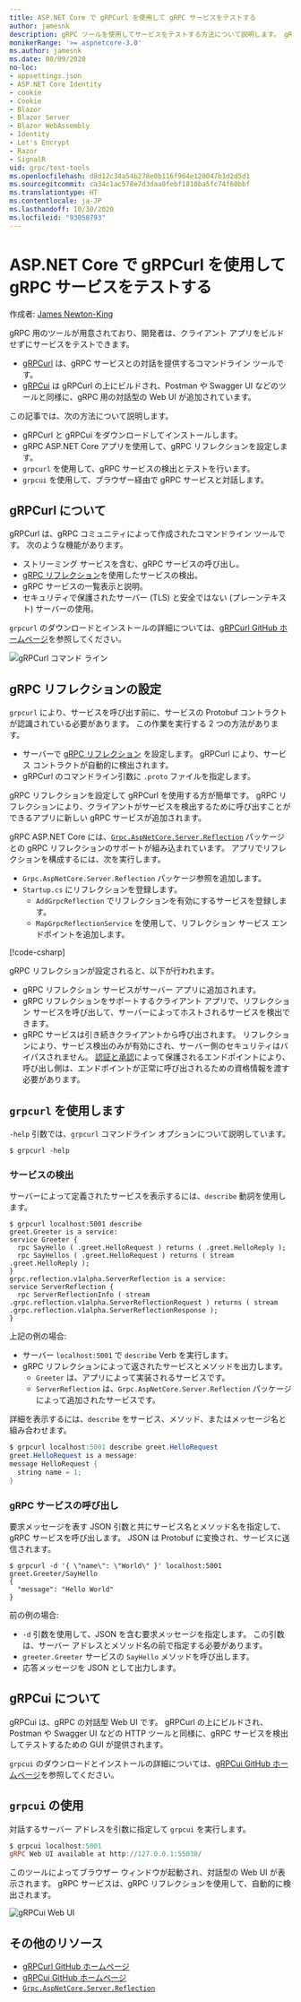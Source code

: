 ```yaml
---
title: ASP.NET Core で gRPCurl を使用して gRPC サービスをテストする
author: jamesnk
description: gRPC ツールを使用してサービスをテストする方法について説明します。 gRPCurl は、gRPC サービスと対話するためのコマンドライン ツールです。 gRPCui は、対話型の Web UI です。
monikerRange: '>= aspnetcore-3.0'
ms.author: jamesnk
ms.date: 08/09/2020
no-loc:
- appsettings.json
- ASP.NET Core Identity
- cookie
- Cookie
- Blazor
- Blazor Server
- Blazor WebAssembly
- Identity
- Let's Encrypt
- Razor
- SignalR
uid: grpc/test-tools
ms.openlocfilehash: d8d12c34a54b278e0b116f964e120047b1d2d5d1
ms.sourcegitcommit: ca34c1ac578e7d3daa0febf1810ba5fc74f60bbf
ms.translationtype: HT
ms.contentlocale: ja-JP
ms.lasthandoff: 10/30/2020
ms.locfileid: "93058793"
---
```

# <a name="test-grpc-services-with-grpcurl-in-aspnet-core"></a>ASP.NET Core で gRPCurl を使用して gRPC サービスをテストする

作成者: [James Newton-King](https://twitter.com/jamesnk)

gRPC 用のツールが用意されており、開発者は、クライアント アプリをビルドせずにサービスをテストできます。

* [gRPCurl](https://github.com/fullstorydev/grpcurl) は、gRPC サービスとの対話を提供するコマンドライン ツールです。
* [gRPCui](https://github.com/fullstorydev/grpcui) は gRPCurl の上にビルドされ、Postman や Swagger UI などのツールと同様に、gRPC 用の対話型の Web UI が追加されています。

この記事では、次の方法について説明します。

* gRPCurl と gRPCui をダウンロードしてインストールします。
* gRPC ASP.NET Core アプリを使用して、gRPC リフレクションを設定します。
* `grpcurl` を使用して、gRPC サービスの検出とテストを行います。
* `grpcui` を使用して、ブラウザー経由で gRPC サービスと対話します。

## <a name="about-grpcurl"></a>gRPCurl について

gRPCurl は、gRPC コミュニティによって作成されたコマンドライン ツールです。 次のような機能があります。

* ストリーミング サービスを含む、gRPC サービスの呼び出し。
* [gRPC リフレクション](https://github.com/grpc/grpc/blob/master/doc/server-reflection.md)を使用したサービスの検出。
* gRPC サービスの一覧表示と説明。
* セキュリティで保護されたサーバー (TLS) と安全ではない (プレーンテキスト) サーバーの使用。

`grpcurl` のダウンロードとインストールの詳細については、[gRPCurl GitHub ホームページ](https://github.com/fullstorydev/grpcurl#installation)を参照してください。

![gRPCurl コマンド ライン](~/grpc/test-tools/static/grpcurl.png)

## <a name="set-up-grpc-reflection"></a>gRPC リフレクションの設定

`grpcurl` により、サービスを呼び出す前に、サービスの Protobuf コントラクトが認識されている必要があります。 この作業を実行する 2 つの方法があります。

* サーバーで [gRPC リフレクション](https://github.com/grpc/grpc/blob/master/doc/server-reflection.md) を設定します。 gRPCurl により、サービス コントラクトが自動的に検出されます。
* gRPCurl のコマンドライン引数に `.proto` ファイルを指定します。

gRPC リフレクションを設定して gRPCurl を使用する方が簡単です。 gRPC リフレクションにより、クライアントがサービスを検出するために呼び出すことができるアプリに新しい gRPC サービスが追加されます。

gRPC ASP.NET Core には、[`Grpc.AspNetCore.Server.Reflection`](https://www.nuget.org/packages/Grpc.AspNetCore.Server.Reflection) パッケージとの gRPC リフレクションのサポートが組み込まれています。 アプリでリフレクションを構成するには、次を実行します。

* `Grpc.AspNetCore.Server.Reflection` パッケージ参照を追加します。
* `Startup.cs` にリフレクションを登録します。
  * `AddGrpcReflection` でリフレクションを有効にするサービスを登録します。
  * `MapGrpcReflectionService` を使用して、リフレクション サービス エンドポイントを追加します。

[!code-csharp[](~/grpc/test-tools/Startup.cs?name=snippet_1&highlight=4,15-18)]

gRPC リフレクションが設定されると、以下が行われます。

* gRPC リフレクション サービスがサーバー アプリに追加されます。
* gRPC リフレクションをサポートするクライアント アプリで、リフレクション サービスを呼び出して、サーバーによってホストされるサービスを検出できます。
* gRPC サービスは引き続きクライアントから呼び出されます。 リフレクションにより、サービス検出のみが有効にされ、サーバー側のセキュリティはバイパスされません。 [認証と承認](xref:grpc/authn-and-authz)によって保護されるエンドポイントにより、呼び出し側は、エンドポイントが正常に呼び出されるための資格情報を渡す必要があります。

## <a name="use-grpcurl"></a>`grpcurl` を使用します

`-help` 引数では、`grpcurl` コマンドライン オプションについて説明しています。

```console
$ grpcurl -help
```

### <a name="discover-services"></a>サービスの検出

サーバーによって定義されたサービスを表示するには、`describe` 動詞を使用します。

```console
$ grpcurl localhost:5001 describe
greet.Greeter is a service:
service Greeter {
  rpc SayHello ( .greet.HelloRequest ) returns ( .greet.HelloReply );
  rpc SayHellos ( .greet.HelloRequest ) returns ( stream .greet.HelloReply );
}
grpc.reflection.v1alpha.ServerReflection is a service:
service ServerReflection {
  rpc ServerReflectionInfo ( stream .grpc.reflection.v1alpha.ServerReflectionRequest ) returns ( stream .grpc.reflection.v1alpha.ServerReflectionResponse );
}
```

上記の例の場合:

* サーバー `localhost:5001` で `describe` Verb を実行します。
* gRPC リフレクションによって返されたサービスとメソッドを出力します。
  * `Greeter` は、アプリによって実装されるサービスです。
  * `ServerReflection` は、`Grpc.AspNetCore.Server.Reflection` パッケージによって追加されたサービスです。

詳細を表示するには、`describe` をサービス、メソッド、またはメッセージ名と組み合わせます。

```powershell
$ grpcurl localhost:5001 describe greet.HelloRequest
greet.HelloRequest is a message:
message HelloRequest {
  string name = 1;
}
```

### <a name="call-grpc-services"></a>gRPC サービスの呼び出し

要求メッセージを表す JSON 引数と共にサービス名とメソッド名を指定して、gRPC サービスを呼び出します。 JSON は Protobuf に変換され、サービスに送信されます。

```console
$ grpcurl -d '{ \"name\": \"World\" }' localhost:5001 greet.Greeter/SayHello
{
  "message": "Hello World"
}
```

前の例の場合:

* `-d` 引数を使用して、JSON を含む要求メッセージを指定します。 この引数は、サーバー アドレスとメソッド名の前で指定する必要があります。
* `greeter.Greeter` サービスの `SayHello` メソッドを呼び出します。
* 応答メッセージを JSON として出力します。

## <a name="about-grpcui"></a>gRPCui について

gRPCui は、gRPC の対話型 Web UI です。 gRPCurl の上にビルドされ、Postman や Swagger UI などの HTTP ツールと同様に、gRPC サービスを検出してテストするための GUI が提供されます。

`grpcui` のダウンロードとインストールの詳細については、[gRPCui GitHub ホームページ](https://github.com/fullstorydev/grpcui#installation)を参照してください。

## <a name="using-grpcui"></a>`grpcui` の使用

対話するサーバー アドレスを引数に指定して `grpcui` を実行します。

```powershell
$ grpcui localhost:5001
gRPC Web UI available at http://127.0.0.1:55038/
```

このツールによってブラウザー ウィンドウが起動され、対話型の Web UI が表示されます。 gRPC サービスは、gRPC リフレクションを使用して、自動的に検出されます。

![gRPCui Web UI](~/grpc/test-tools/static/grpcui.png)

## <a name="additional-resources"></a>その他のリソース

* [gRPCurl GitHub ホームページ](https://github.com/fullstorydev/grpcurl)
* [gRPCui GitHub ホームページ](https://github.com/fullstorydev/grpcui)
* [`Grpc.AspNetCore.Server.Reflection`](https://www.nuget.org/packages/Grpc.AspNetCore.Server.Reflection)
